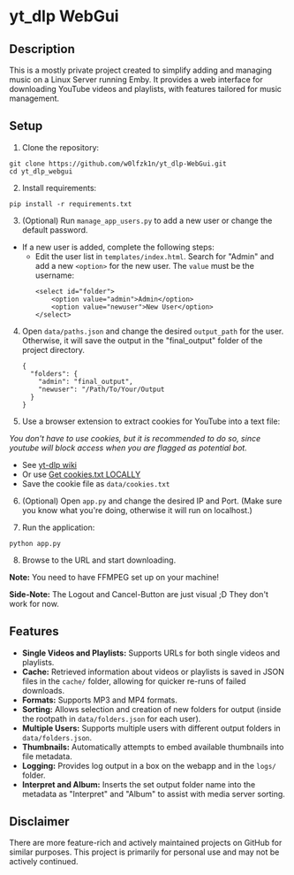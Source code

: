 # yt_dlp WebGui

## Description

This is a mostly private project created to simplify adding and managing music on a Linux Server running Emby. It provides a web interface for downloading YouTube videos and playlists, with features tailored for music management.

## Setup

1. Clone the repository:
```
git clone https://github.com/w0lfzk1n/yt_dlp-WebGui.git
cd yt_dlp_webgui
```

2. Install requirements:
```
pip install -r requirements.txt
```


3. (Optional) Run `manage_app_users.py` to add a new user or change the default password.
- If a new user is added, complete the following steps:
  - Edit the user list in `templates/index.html`. Search for "Admin" and add a new `<option>` for the new user. The `value` must be the username:
    ```
    <select id="folder">
        <option value="admin">Admin</option>
        <option value="newuser">New User</option>
    </select>
    ```

4. Open `data/paths.json` and change the desired `output_path` for the user. Otherwise, it will save the output in the "final_output" folder of the project directory.
    ```
    {
      "folders": {
        "admin": "final_output",
        "newuser": "/Path/To/Your/Output
      }
    }
    ```

6. Use a browser extension to extract cookies for YouTube into a text file:

*You don't have to use cookies, but it is recommended to do so, since youtube will block access when you are flagged as potential bot.*

- See [yt-dlp wiki](https://github.com/yt-dlp/yt-dlp/wiki/Extractors#exporting-youtube-cookies)
- Or use [Get cookies.txt LOCALLY](https://chromewebstore.google.com/detail/get-cookiestxt-locally/cclelndahbckbenkjhflpdbgdldlbecc)
- Save the cookie file as `data/cookies.txt`

6. (Optional) Open `app.py` and change the desired IP and Port. (Make sure you know what you're doing, otherwise it will run on localhost.)

7. Run the application:
```
python app.py
```


8. Browse to the URL and start downloading.

**Note:** You need to have FFMPEG set up on your machine!

**Side-Note:** The Logout and Cancel-Button are just visual ;D They don't work for now.

## Features

- **Single Videos and Playlists:** Supports URLs for both single videos and playlists.
- **Cache:** Retrieved information about videos or playlists is saved in JSON files in the `cache/` folder, allowing for quicker re-runs of failed downloads.
- **Formats:** Supports MP3 and MP4 formats.
- **Sorting:** Allows selection and creation of new folders for output (inside the rootpath in `data/folders.json` for each user).
- **Multiple Users:** Supports multiple users with different output folders in `data/folders.json`.
- **Thumbnails:** Automatically attempts to embed available thumbnails into file metadata.
- **Logging:** Provides log output in a box on the webapp and in the `logs/` folder.
- **Interpret and Album:** Inserts the set output folder name into the metadata as "Interpret" and "Album" to assist with media server sorting.

## Disclaimer

There are more feature-rich and actively maintained projects on GitHub for similar purposes. This project is primarily for personal use and may not be actively continued.
